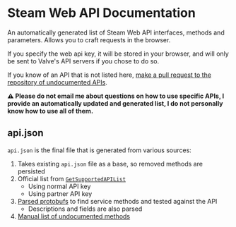 # Steam Web API Documentation

An automatically generated list of Steam Web API interfaces, methods and parameters. Allows you to craft requests in the browser.

If you specify the web api key, it will be stored in your browser, and will only be sent to Valve's API servers if you chose to do so.

If you know of an API that is not listed here,
[make a pull request to the repository of undocumented APIs](https://github.com/SteamDatabase/UndocumentedAPI).

**⚠ Please do not email me about questions on how to use specific APIs,
I provide an automatically updated and generated list, I do not personally know how to use all of them.**

## api.json

`api.json` is the final file that is generated from various sources:

1. Takes existing `api.json` file as a base, so removed methods are persisted
2. Official list from [`GetSupportedAPIList`](https://steamapi.xpaw.me/#ISteamWebAPIUtil/GetSupportedAPIList)
   - Using normal API key
   - Using partner API key
3. [Parsed protobufs](https://github.com/steamdatabase/protobufs) to find service methods and tested against the API
   - Descriptions and fields are also parsed
4. [Manual list of undocumented methods](https://github.com/SteamDatabase/UndocumentedAPI)
